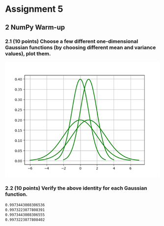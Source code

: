 # Assignment 5

## 2 NumPy Warm-up 
### 2.1 (10 points) Choose a few different one-dimensional Gaussian functions (by choosing different mean and variance values), plot them.
![avatar](./正态分布曲线.png)
### 2.2 (10 points) Verify the above identity for each Gaussian function.
```
0.9973443008306536
0.9973223077808391
0.9973443008306555
0.9973223077808402
```


